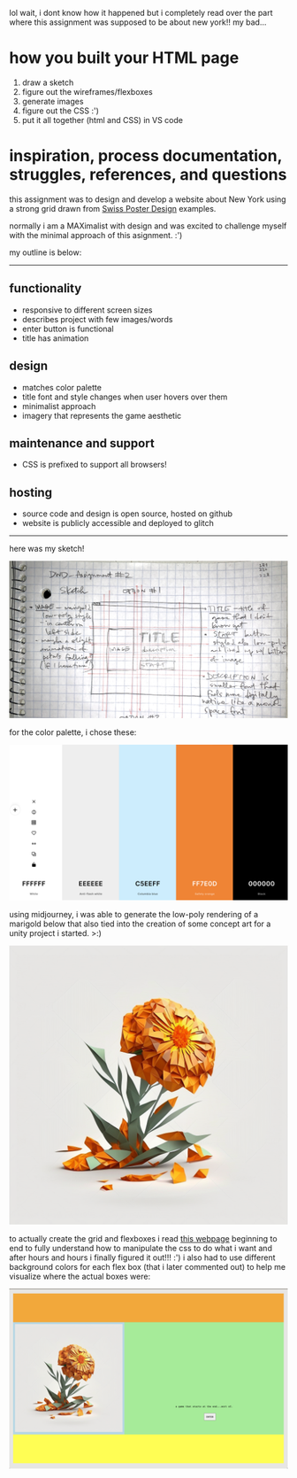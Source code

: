 lol wait, i dont know how it happened but i completely read over the part where this assignment was supposed to be about new york!! my bad...

# how you built your HTML page # 
1. draw a sketch
2. figure out the wireframes/flexboxes
3. generate images
4. figure out the CSS :') 
5. put it all together (html and CSS) in VS code 

# inspiration, process documentation, struggles, references, and questions #

this assignment was to design and develop a website about New York using a strong grid drawn from [Swiss Poster Design](https://duckduckgo.com/?q=swiss+poster+design&t=ffab&iax=images&ia=images) examples. 

normally i am a MAXimalist with design and was excited to challenge myself with the minimal approach of this asignment. :')

my outline is below:

--- 

## functionality ##
- responsive to different screen sizes
- describes project with few images/words 
- enter button is functional
- title has animation

## design ##
- matches color palette 
- title font and style changes when user hovers over them 
- minimalist approach 
- imagery that represents the game aesthetic

## maintenance and support ## 
- CSS is prefixed to support all browsers!

## hosting ##
- source code and design is open source, hosted on github
- website is publicly accessible and deployed to glitch

---

here was my sketch! 

![a sketch of my website drawn on a grid notebook pag](design/sketch.jpg)

for the color palette, i chose these:

![screenshot of color palette that includes: white, grey, light blue, orange, and black](design/colors.png)

using midjourney, i was able to generate the low-poly rendering of a marigold below that also tied into the creation of some concept art for a unity project i started. >:)

![low-poly rendering of a marigold](low_poly_marigold.png)

to actually create the grid and flexboxes i read [this webpage](https://css-tricks.com/snippets/css/a-guide-to-flexbox/#aa-prefixing-flexbox) beginning to end to fully understand how to manipulate the css to do what i want and after hours and hours i finally figured it out!!! :') i also had to use different background colors for each flex box (that i later commented out) to help me visualize where the actual boxes were:

![screenshot of flexboxes](design/sos.png)
